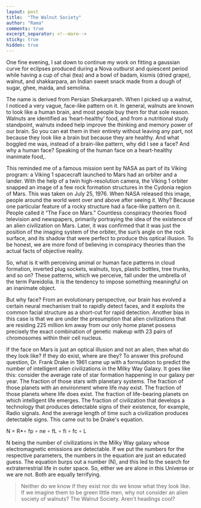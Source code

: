 ```yaml
---
layout: post
title:  "The Walnut Society"
author: "Rama"
comments: true
excerpt_separator: <!--more-->
sticky: true
hidden: true
---
```


One fine evening, I sat down to continue my work on fitting a gaussian curve for eclipses produced during a Nova outburst and quiescent period while having a cup of chai (tea) and a bowl of badam, kismis (dried grape), walnut, and shakkarpara, an Indian sweet snack made from a dough of sugar, ghee, maida, and semolina.
<!--more-->

The name is derived from Persian Shekarpareh. When I picked up a walnut, I noticed a very vague, face-like pattern on it. In general, walnuts are known to look like a human brain, and most people buy them for that sole reason. Walnuts are identified as ‘heart-healthy’ food, and from a nutritional study standpoint, walnuts indeed help improve the thinking and memory power of our brain. So you can eat them in their entirety without leaving any part, not because they look like a brain but because they are healthy. And what boggled me was, instead of a brain-like pattern, why did I see a face? And why a human face? Speaking of the human face on a heart-healthy inanimate food,. 

This reminded me of a famous mission sent by NASA as part of its Viking program: a Viking 1 spacecraft launched to Mars had an orbiter and a lander. With the help of a twin high-resolution camera, the Viking 1 orbiter snapped an image of a few rock formation structures in the Cydonia region of Mars. This was taken on July 25, 1976. When NASA released this image, people around the world went over and above after seeing it. Why? Because one particular feature of a rocky structure had a face-like pattern on it. People called it “The Face on Mars." Countless conspiracy theories flood television and newspapers, primarily portraying the idea of the existence of an alien civilization on Mars. Later, it was confirmed that it was just the position of the imaging system of the orbiter, the sun’s angle on the rock surface, and its shadow that were perfect to produce this optical illusion. To be honest, we are more fond of believing in conspiracy theories than the actual facts of objective reality.

So, what is it with perceiving animal or human face patterns in cloud formation, inverted plug sockets, walnuts, toys, plastic bottles, tree trunks, and so on? These patterns, which we perceive, fall under the umbrella of the term Pareidolia. It is the tendency to impose something meaningful on an inanimate object. 

But why face? From an evolutionary perspective, our brain has evolved a certain neural mechanism trait to rapidly detect faces, and it exploits the common facial structure as a short-cut for rapid detection. Another bias in this case is that we are under the presumption that alien civilizations that are residing 225 million km away from our only home planet possess precisely the exact combination of genetic makeup with 23 pairs of chromosomes within their cell nucleus.

If the face on Mars is just an optical illusion and not an alien, then what do they look like? If they do exist, where are they? To answer this profound question, Dr. Frank Drake in 1961 came up with a formulation to predict the number of intelligent alien civilizations in the Milky Way Galaxy. It goes like this: consider the average rate of star formation happening in our galaxy per year. The fraction of those stars with planetary systems. The fraction of those planets with an environment where life may exist. The fraction of those planets where life does exist. The fraction of life-bearing planets on which intelligent life emerges. The fraction of civilization that develops a technology that produces detectable signs of their existence, for example, Radio signals. And the average length of time such a civilization produces detectable signs. This came out to be Drake's equation.

<mi>N</mi><mo>&#xA0;</mo><mo>=</mo><mo>&#xA0;</mo><msub><mi>R</mi><mo>*</mo></msub><mo>&#x2218;</mo><mo>&#xA0;</mo><msub><mi>f</mi><mi>p</mi></msub><mo>&#xA0;</mo><mo>&#x2218;</mo><mo>&#xA0;</mo><msub><mi>n</mi><mi>e</mi></msub><mo>&#xA0;</mo><mo>&#x2218;</mo><mo>&#xA0;</mo><msub><mi>f</mi><mrow><mi>L</mi><mo>&#xA0;</mo></mrow></msub><mo>&#x2218;</mo><mo>&#xA0;</mo><msub><mi>f</mi><mi>i</mi></msub><mo>&#xA0;</mo><mo>&#x2218;</mo><mo>&#xA0;</mo><msub><mi>f</mi><mrow><mi>c</mi><mo>&#xA0;</mo></mrow></msub><mo>&#x2218;</mo><mo>&#xA0;</mo><mi>L</mi>

N being the number of civilizations in the Milky Way galaxy whose electromagnetic emissions are detectable. If we put the numbers for the respective parameters, the numbers in the equation are just an educated guess. The equation burps out a number (N), and this led to the search for extraterrestrial life in outer space. So, either we are alone in this Universe or we are not. Both are equally terrifying. 

>Neither do we know if they exist nor do we know what they look like. If we imagine them to be green little men, why not consider an alien society of walnuts? The Walnut Society.
Aren't headings cool?
